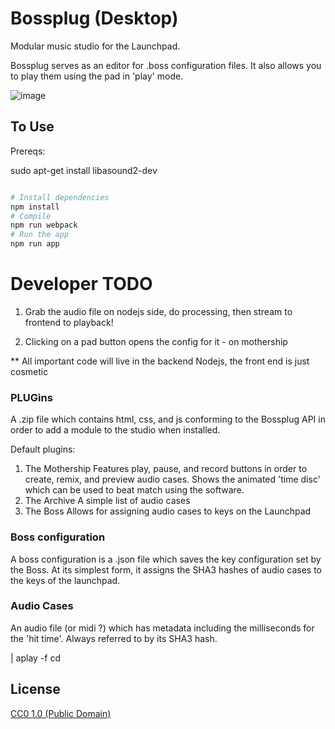 # Bossplug (Desktop)

Modular music studio for the Launchpad.   

Bossplug serves as an editor for .boss configuration files.   It also allows you to play them using the pad in 'play' mode.
 

![image](https://user-images.githubusercontent.com/38132633/42414901-0a62df98-820e-11e8-871c-1294c259fdbe.png)


## To Use


Prereqs:

  sudo apt-get install libasound2-dev



```bash

# Install dependencies
npm install
# Compile
npm run webpack
# Run the app
npm run app
```  

# Developer TODO
1. Grab the audio file on nodejs side, do processing, then stream to frontend to playback!

2. Clicking on a pad button opens the config for it - on mothership

** All important code will live in the backend Nodejs, the front end is just cosmetic



### PLUGins
A .zip file which contains html, css, and js conforming to the Bossplug API in order to add a module to the studio when installed.

Default plugins:
 1. The Mothership
    Features play, pause, and record buttons in order to create, remix, and preview audio cases.  Shows the animated 'time disc' which can be used to beat match using the software.
 2. The Archive
    A simple list of audio cases
 3. The Boss
    Allows for assigning audio cases to keys on the Launchpad

### Boss configuration
  A boss configuration is a .json file which saves the key configuration set by the Boss.  At its simplest form, it assigns the SHA3 hashes of audio cases to the keys of the launchpad.



### Audio Cases
An audio file (or midi ?) which has metadata including the milliseconds for the 'hit time'.  Always referred to by its SHA3 hash.


| aplay -f cd


## License

[CC0 1.0 (Public Domain)](LICENSE.md)
